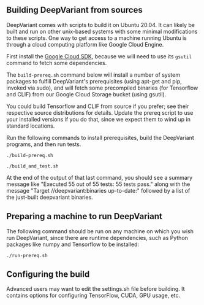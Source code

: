## Building DeepVariant from sources

DeepVariant comes with scripts to build it on Ubuntu 20.04. It can likely be
built and run on other unix-based systems with some minimal modifications to
these scripts. One way to get access to a machine running Ubuntu is through a
cloud computing platform like Google Cloud Engine.

First install the [Google Cloud SDK](https://cloud.google.com/sdk/downloads),
because we will need to use its `gsutil` command to fetch some dependencies.

The `build-prereq.sh` command below will install a number of system packages to
fulfill DeepVariant's prerequisites (using apt-get and pip, invoked via sudo),
and will fetch some precompiled binaries (for Tensorflow and CLIF) from our
Google Cloud Storage bucket (using gsutil).

You could build Tensorflow and CLIF from source if you prefer; see their
respective source distributions for details. Update the prereq script to use
your installed versions if you do that, since we expect them to wind up in
standard locations.

Run the following commands to install prerequisites, build the DeepVariant
programs, and then run tests.

```shell
./build-prereq.sh

./build_and_test.sh
```

At the end of the output of that last command, you should see a summary message
like "Executed 55 out of 55 tests: 55 tests pass." along with the message
"Target //deepvariant:binaries up-to-date:" followed by a list of the just-built
deepvariant binaries.

## Preparing a machine to run DeepVariant

The following command should be run on any machine on which you wish run
DeepVariant, since there are runtime dependencies, such as Python packages like
numpy and Tensorflow to be installed:

```shell
./run-prereq.sh
```

## Configuring the build

Advanced users may want to edit the settings.sh file before building. It
contains options for configuring TensorFlow, CUDA, GPU usage, etc.

